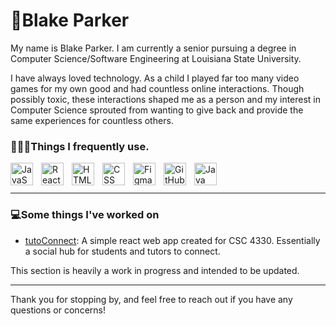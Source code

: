 # 👻Blake Parker

My name is Blake Parker. I am currently a senior pursuing a degree in Computer Science/Software Engineering at Louisiana State University.

I have always loved technology. As a child I played far too many video games for my own good and had countless online interactions. Though possibly toxic, these interactions shaped me as a person and my interest in Computer Science sprouted from wanting to give back and provide the same experiences for countless others.

### 👨🏻‍💻Things I frequently use.
<img align="left" alt="JavaScript" width="36px" style="padding-right:10px;" src="https://cdn.jsdelivr.net/gh/devicons/devicon/icons/javascript/javascript-plain.svg" />
<img align="left" alt="React" width="36px" style="padding-right:10px;" src="https://cdn.jsdelivr.net/gh/devicons/devicon/icons/react/react-original.svg" />
<img align="left" alt="HTML" width="36px" style="padding-right:10px;" src="https://cdn.jsdelivr.net/gh/devicons/devicon/icons/html5/html5-plain.svg" />
<img align="left" alt="CSS" width="36px" style="padding-right:10px;" src="https://cdn.jsdelivr.net/gh/devicons/devicon/icons/css3/css3-plain.svg" />
<img align="left" alt="Figma" width="36px" style="padding-right:10px;" src="https://cdn.jsdelivr.net/gh/devicons/devicon/icons/figma/figma-original.svg" />
<img align="left" alt="GitHub" width="36px" style="padding-right:10px;"src="https://cdn.jsdelivr.net/gh/devicons/devicon/icons/github/github-original.svg" />
<img align="left" alt="Java" width="36px" style="padding-right:10px;" src="https://cdn.jsdelivr.net/gh/devicons/devicon/icons/java/java-original.svg" />

<br/>
<br/>

---

### 💻Some things I've worked on

* [tutoConnect](https://github.com/blake-parker/tutoconnect): A simple react web app created for CSC 4330. Essentially a social hub for students and tutors to connect.

This section is heavily a work in progress and intended to be updated.

---

Thank you for stopping by, and feel free to reach out if you have any questions or concerns!
